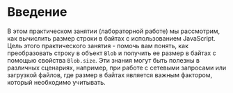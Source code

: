 # Введение

В этом практическом занятии (лабораторной работе) мы рассмотрим, как вычислить размер строки в байтах с использованием JavaScript. Цель этого практического занятия - помочь вам понять, как преобразовать строку в объект `Blob` и получить ее размер в байтах с помощью свойства `Blob.size`. Эти знания могут быть полезны в различных сценариях, например, при работе с сетевыми запросами или загрузкой файлов, где размер в байтах является важным фактором, который необходимо учитывать.
